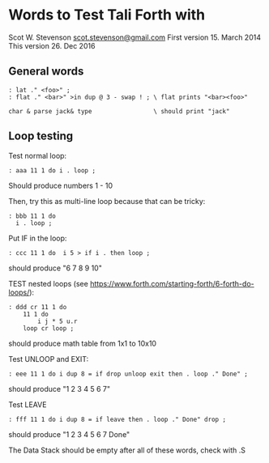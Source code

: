 # Words to Test Tali Forth with

Scot W. Stevenson <scot.stevenson@gmail.com>
First version 15. March 2014
This version 26. Dec 2016

## General words

```
: lat ." <foo>" ;
: flat ." <bar>" >in dup @ 3 - swap ! ; \ flat prints "<bar><foo>"

char & parse jack& type                 \ should print "jack"    
```


## Loop testing

Test normal loop:
```
: aaa 11 1 do i . loop ;        
```
Should produce numbers 1 - 10

Then, try this as multi-line loop because that can be tricky:
```
: bbb 11 1 do 
  i . loop ; 
```

Put IF in the loop:
```
: ccc 11 1 do  i 5 > if i . then loop ; 
```
should produce "6 7 8 9 10"

TEST nested loops (see https://www.forth.com/starting-forth/6-forth-do-loops/):
```
: ddd cr 11 1 do
    11 1 do 
        i j * 5 u.r 
    loop cr loop ;
```
should produce math table from 1x1 to 10x10

Test UNLOOP and EXIT:
```
: eee 11 1 do i dup 8 = if drop unloop exit then . loop ." Done" ; 
```
should produce "1 2 3 4 5 6 7"

Test LEAVE
```
: fff 11 1 do i dup 8 = if leave then . loop ." Done" drop ; 
```
should produce "1 2 3 4 5 6 7 Done"

The Data Stack should be empty after all of these words, check with .S

